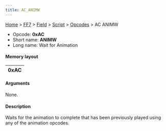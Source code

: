 ```yaml
---
title: AC_ANIMW
---
```


[Home](../../../../Main_Page.md) > [FF7](../../../../FF7.md) > [Field](../../../Field.md) > [Script](../../Script.md) > [Opcodes](../Opcodes.md) > AC ANIMW

-   Opcode: **0xAC**
-   Short name: **ANIMW**
-   Long name: Wait for Animation

#### Memory layout

| 0xAC |
|------|

#### Arguments

None.

#### Description

Waits for the animation to complete that has been previously played using any of the animation opcodes.
